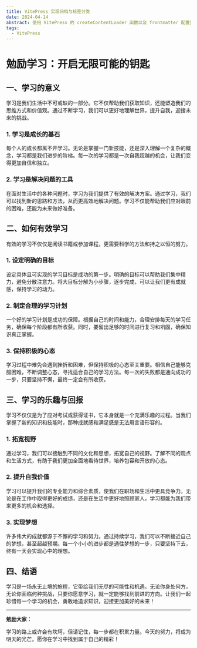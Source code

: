 ```yaml
---
title: VitePress 实现归档与标签分类
date: 2024-04-14
abstract: 使用 VitePress 的 createContentLoader 函数以及 frontmatter 配置实现归档与标签分类功能。
tags:
  - VitePress
---
```

# 勉励学习：开启无限可能的钥匙

## 一、学习的意义

学习是我们生活中不可或缺的一部分。它不仅帮助我们获取知识，还能塑造我们的思维方式和价值观。通过不断学习，我们可以更好地理解世界，提升自我，迎接未来的挑战。

### 1. 学习是成长的基石

每个人的成长都离不开学习。无论是掌握一门新技能，还是深入理解一个复杂的概念，学习都是我们进步的阶梯。每一次的学习都是一次自我超越的机会，让我们变得更加自信和独立。

### 2. 学习是解决问题的工具

在面对生活中的各种问题时，学习为我们提供了有效的解决方案。通过学习，我们可以找到新的思路和方法，从而更高效地解决问题。学习不仅能帮助我们应对眼前的困难，还能为未来做好准备。

## 二、如何有效学习

有效的学习不仅仅是阅读书籍或参加课程，更需要科学的方法和持之以恒的努力。

### 1. 设定明确的目标

设定具体且可实现的学习目标是成功的第一步。明确的目标可以帮助我们集中精力，避免分散注意力。将大目标分解为小步骤，逐步完成，可以让我们更有成就感，保持学习的动力。

### 2. 制定合理的学习计划

一个好的学习计划是成功的保障。根据自己的时间和能力，合理安排每天的学习任务，确保每个阶段都有所收获。同时，要留出足够的时间进行复习和巩固，确保知识真正掌握。

### 3. 保持积极的心态

学习过程中难免会遇到挫折和困难，但保持积极的心态至关重要。相信自己能够克服困难，不断调整心态，寻找适合自己的学习方法。每一次的失败都是通向成功的一步，只要坚持不懈，最终一定会有所收获。

## 三、学习的乐趣与回报

学习不仅仅是为了应对考试或获得证书，它本身就是一个充满乐趣的过程。当我们掌握了新的知识和技能时，那种成就感和满足感是无法用言语形容的。

### 1. 拓宽视野

通过学习，我们可以接触到不同的文化和思想，拓宽自己的视野。了解不同的观点和生活方式，有助于我们更加全面地看待世界，培养包容和开放的心态。

### 2. 提升自我价值

学习可以提升我们的专业能力和综合素质，使我们在职场和生活中更具竞争力。无论是在工作中取得更好的成绩，还是在生活中更好地照顾家人，学习都能为我们带来更多的机会和选择。

### 3. 实现梦想

许多伟大的成就都源于不懈的学习和努力。通过持续学习，我们可以不断接近自己的梦想，甚至超越预期。每一个小小的进步都是通往梦想的一步，只要坚持下去，终有一天会实现心中的理想。

## 四、结语

学习是一场永无止境的旅程，它带给我们无尽的可能性和机遇。无论你身处何方，无论你面临何种挑战，只要你愿意学习，就一定能够找到前进的方向。让我们一起珍惜每一个学习的机会，勇敢地追求知识，迎接更加美好的未来！

---

**勉励大家：**

学习的路上或许会有坎坷，但请记住，每一步都在积累力量。今天的努力，将成为明天的光芒。愿你在学习中找到属于自己的精彩！